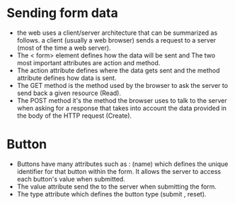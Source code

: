# Sending form data
* the web uses a client/server architecture that can be summarized as follows. a client (usually a web browser) sends a request to a server (most of the time a web server).
* The < form> element defines how the data will be sent and The two most important attributes are action and method.
* The action attribute defines where the data gets sent and the method attribute defines how data is sent.
* The GET method is the method used by the browser to ask the server to send back a given resource (Read).
* The POST method it's the method the browser uses to talk to the server when asking for a response that takes into account the data provided in the body of the HTTP request (Create).
# Button
* Buttons have many attributes such as : (name) which defines the unique identifier for that button within the form. It allows the server to access each button's value when submitted.
* The value attribute send the to the server when submitting the form.
* The type attribute which defines the button type (submit , reset).
